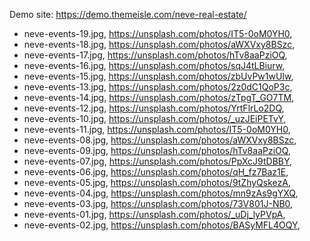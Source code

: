 Demo site: https://demo.themeisle.com/neve-real-estate/

- neve-events-19.jpg, https://unsplash.com/photos/IT5-0oM0YH0,
- neve-events-18.jpg, https://unsplash.com/photos/aWXVxy8BSzc,
- neve-events-17.jpg, https://unsplash.com/photos/hTv8aaPziOQ,
- neve-events-16.jpg, https://unsplash.com/photos/sqJ4tLBiurw,
- neve-events-15.jpg, https://unsplash.com/photos/zbUvPw1wUIw,
- neve-events-13.jpg, https://unsplash.com/photos/2z0dC1QoP3c,
- neve-events-14.jpg, https://unsplash.com/photos/zTpgT_GO7TM,
- neve-events-12.jpg, https://unsplash.com/photos/YrtFlrLo2DQ,
- neve-events-10.jpg, https://unsplash.com/photos/_uzJEiPETvY,
- neve-events-11.jpg, https://unsplash.com/photos/IT5-0oM0YH0,
- neve-events-08.jpg, https://unsplash.com/photos/aWXVxy8BSzc,
- neve-events-09.jpg, https://unsplash.com/photos/hTv8aaPziOQ,
- neve-events-07.jpg, https://unsplash.com/photos/PpXcJ9tDBBY,
- neve-events-06.jpg, https://unsplash.com/photos/qH_fz7Baz1E,
- neve-events-05.jpg, https://unsplash.com/photos/9tZhyQskezA,
- neve-events-04.jpg, https://unsplash.com/photos/mn9zAs9gYXQ,
- neve-events-03.jpg, https://unsplash.com/photos/73V801J-NB0,
- neve-events-01.jpg, https://unsplash.com/photos/_uDj_lyPVpA,
- neve-events-02.jpg, https://unsplash.com/photos/BASyMFL4OQY,
